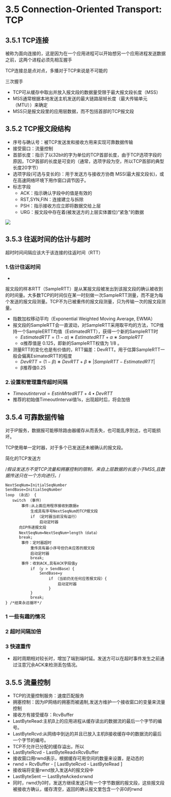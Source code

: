 # 3.5 Connection-Oriented Transport: TCP

## 3.5.1 TCP连接

被称为面向连接的，这是因为在一个应用进程可以开始想另一个应用进程发送数据之前，这两个进程必须先相互握手

TCP连接总是点对点，多播对于TCP来说是不可能的

三次握手

- TCP可从缓存中取出并放入报文段的数据量受限于最大报文段长度（MSS）
- MSS通常根据本地发送主机发送的最大链路层帧长度（最大传输单元（MTU））来确定
- MSS只是报文段里的应用层数据，而不包括首部的TCP报文段

## 3.5.2 TCP报文段结构

- 序号与确认号：被TCP发送发和接收方用来实现可靠数据传输
- 接受窗口：流量控制
- 首部长度：指示了以32bit的字为单位的TCP首部长度，由于TCP选项字段的原因，TCP首部的长度是可变的（通常，选项字段为空，所以TCP首部的典型长度20字节）
- 选项字段(可选与变长的)：用于发送方与接收方协商 MSS(最大报文段长)，或在高速网络环境下用作窗口调节因子。
- 标志字段
    - ACK：指示确认字段中的值是有效的
    - RST,SYN,FIN：连接建立与拆除
    - PSH：指示接收方应立即将数据交给上层
    - URG：报文段中存在着(被发送方的上层实体置位)“紧急”的数据

![](https://www.notion.soComputer%20Networking%20A%20Top-Down%20Approach.assets/image-20230307111555570.png)

## 3.5.3 往返时间的估计与超时

超时时间间隔应该大于该连接的往返时间（RTT）

### 1.估计往返时间

- 

报文段的样本RTT（SampleRTT）是从某报文段被发出到该报文段的确认被收到的时间量。大多数TCP的时间仅在某一时刻做一次SampleRTT测量，而不是为每个发送的报文段测量。TCP不为已被重传的报文段测量，只为传输一次的报文段测量。

- 指数加权移动平均（Exponential Weighted Moving Average, EWMA）
- 报文段的SampleRTT会一直波动，对SampleRTT采用取平均的方法，TCP维持一个SampleERTT均值（EstimatedRTT），获得一个新的SampleRTT时
    - *EstimatedRTT* = (1 − *α*) ∗ *EstimatedRTT* + *α* ∗ *SampleRTT*
    - α推荐值是 0.125，即新的SampleRTT权值为 1/8 。
- 测量RTT的变化也是有价值的，RTT偏差：DevRTT。用于估算SampleRTT一般会偏离EsimatedRTT的程度
    - *DevRTT* = (1 − *β*) ∗ *DevRTT* + *β* ∗ |*SampleRTT* − *EstimatedRTT*|
    - β推荐值0.25

### 2.设置和管理重传超时间隔

- *Timeoutinterval* = *EstinMrtedRTT* + 4 • *DevRTT*
- 推荐的初始值TimeoutInterval值1s，出现超时后，将会加倍

## 3.5.4 可靠数据传输

对于IP服务，数据报可能移除路由器缓存从而丢失，也可能乱序到达，也可能损坏。

TCP使用单一定时器，对于多个已发送还未被确认的报文段。

简化的TCP发送方

/*假设发送方不受TCP流量和拥塞控制的限制，来自上层数据的长度小于MSS,且数据传送只在一个方向进行。*/

```
NextSeqNum=InitialSeqNumber
SendBase=InitialSeqNumber
loop （永远） {
   switch （事件）
       事件:从上面应用程序接收到数据e
           生成具有序号NextSeqNum的TCP报文段
           if （定时器当前没有运行）
               启动定时器
      向IP传递报文段
      NextSeqNum=NextSeqNum+length（data）
      break;
       事件：定时器超时
           重传具有最小序号但仍未应答的报文段
           启动定时器
           break;
       事件：收到ACK,具有ACK字段值y
           if （y > SendBase）{
               SendBase=y
                   if （当前仍无任何应答报文段）{
                       启动定时器
                   }
           }
           break;
} /*结束永远循环*/
```

### 1 一些有趣的情况

### 2 超时间隔加倍

### 3 快速重传

- 超时周期相对较长时，增加了端到端时延。发送方可以在超时事件发生之前通过注意冗余ACK来检测丢包情况。

## 3.5.5 流量控制

- TCP的流量控制服务：速度匹配服务
- 拥塞控制：因为IP网络的拥塞而被遏制,发送方维护一个接收窗口的变量来流量控制
- 接收方有接受缓存：RcvBuffer
- LastByteRead:主机B上的应用进程从缓存读出的数据流的最后一个字节的编号。
- LastByteRcvd:从网络中到达的并且已放入主机B接收缓存中的数据流的最后一个字节的编号。
- TCP不允许已分配的缓存溢出，所以
- LastByteRcvd - LastByteRead≤RcvBuffer
- 接收窗口用rwnd表示，根据缓存可用空间的数量来设置，是动态的
- rwnd = RcvBuffer - [ LastByteRcvd - LastByteRead ]
- 接收端将变量rwnd放入发送A的报文段中
- LastByteSent 一 LastByteAcked≤rwnd
- 同时，rwnd为0时，发送方继续发送只有一个字节数据的报文段，这些报文段被接收方确认，缓存清空，返回的确认报文里包含一个非0的rwnd